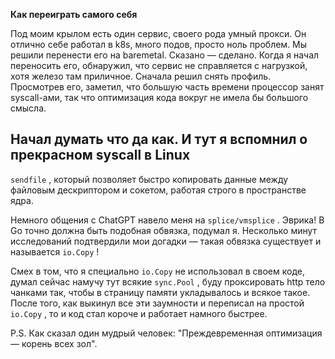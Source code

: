 **Как переиграть самого себя**

 Под моим крылом есть один сервис, своего рода умный прокси. Он отлично
 себе работал в k8s, много подов, просто ноль проблем. Мы решили
 перенести его на baremetal. Сказано — сделано. Когда я начал
 переносить его, обнаружил, что сервис не справляется с нагрузкой, хотя
 железо там приличное. Сначала решил снять профиль. Просмотрев его,
 заметил, что большую часть времени процессор занят syscall-ами, так
 что оптимизация кода вокруг не имела бы большого смысла.


 Начал думать что да как. И тут я вспомнил о прекрасном syscall в Linux
 --
 `sendfile`
 , который позволяет быстро копировать данные между файловым
 дескриптором и сокетом, работая строго в пространстве ядра.


 Немного общения с ChatGPT навело меня на
 `splice/vmsplice`
 . Эврика! В Go точно должна быть подобная обвязка, подумал я.
 Несколько минут исследований подтвердили мои догадки — такая обвязка
 существует и называется
 `io.Copy`
 !


 Смех в том, что я специально
 `io.Copy`
 не использовал в своем коде, думал сейчас намучу тут всякие
 `sync.Pool`
 , буду проксировать http тело чанками так, чтобы в страницу памяти
 укладывалось и всякое такое. После того, как выкинул все эти заумности
 и переписал на простой
 `io.Copy`
 , то и код стал короче и работает намного быстрее.


 P.S. Как сказал один мудрый человек: "Преждевременная оптимизация
 — корень всех зол".